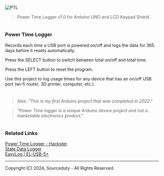 ![PTL](https://github.com/sourceduty/PowerTime/assets/123030236/8572d0d4-7177-4c59-bc71-37570251cd90)

> Power Time Logger v1.0 for Arduino UNO and LCD Keypad Shield.

#
### Power Time Logger

Records each time a USB port is powered on/off and logs the data for 365 days before it resets automatically.

Press the SELECT button to switch between total on/off and total time.

Press the LEFT button to reset the program.

Use this project to log usage times for any device that has an on/off USB port (wi-fi router, 3D printer, computer, etc.).

#

> Alex: *"This is my first Arduino project that was completed in 2022."*

> *"Power Time logger is a unique Arduino device project and not a marketable electronics product."*

#
### Related Links

[Power Time Logger - Hackster](https://www.hackster.io/s0urceduty/power-time-logger-for-arduino-uno-fe7fab)
<br>
[State Data Logger](https://www.omega.ca/en/data-acquisition/data-loggers/state-event-and-pulse-data-loggers/p/OM-EL-USB-5-Logger)
<br>
[EasyLog | EL-USB-5+](https://lascarelectronics.com/data-loggers/event-count-state/el-usb-5-plus/)

***
Copyright (C) 2024, Sourceduty - All Rights Reserved.
